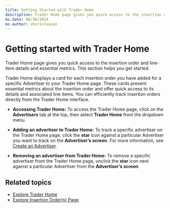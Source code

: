 ```yaml
---
title: Getting Started with Trader Home
description: Trader Home page gives you quick access to the insertion order and line-item details and essential metrics. 
ms.date: 06/30/2024
ms.author: shsrinivasan
---
```


# Getting started with Trader Home

Trader Home page gives you quick access to the insertion order and line-item details and essential metrics. This section helps you get started.

Trader Home displays a card for each insertion order you have added for a specific Advertiser to your Trader Home page. These cards present essential metrics about the insertion order and offer quick access to its details and associated line items. You can efficiently track insertion orders directly from the Trader Home interface.

- **Accessing Trader Home:** To access the Trader Home page, click on the **Advertisers** tab at the top, then select **Trader Home** from the dropdown menu.

- **Adding an advertiser to Trader Home:** To track a specific advertiser on the Trader Home page, click the **star** icon against a particular Advertiser you want to track on the **Advertiser’s screen**. For more information, see [Create an Advertiser](create-an-advertiser.md).

- **Removing an advertiser from Trader Home:** To remove a specific advertiser from the Trader Home page, unclick the **star** icon next against a particular Advertiser from the **Advertiser’s screen**.



## Related topics
- [Explore Trader Home](explore-trader-home.md)
- [Explore Insertion Order(s) Page](explore-insertion-orders-page.md)

